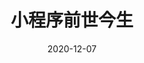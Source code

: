 ---
title: 小程序前世今生
sidebar: false
date: '2020-12-07'
tag: # 页面的标签 
  - Javascript WeChatMinProgram
  - Typescript
# 一些 meta 标签, 可以用于被搜索引擎爬取
meta:
  - name: description
    content: 小程序前世今生 笔记 
  - name: keywords # keywords 标签, 在页内搜索时会被查询
    content: 小程序前世今生 Javascript WeChatMinProgram 基础笔记
prev: ./TypeScript笔记
# next: ./vuePress
---